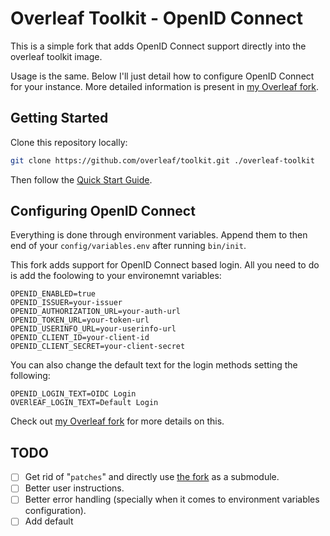# Overleaf Toolkit - OpenID Connect

This is a simple fork that adds OpenID Connect support directly into the overleaf toolkit image.

Usage is the same. Below I'll just detail how to configure OpenID Connect for your instance. More detailed information is present in [my Overleaf fork](https://github.com/mvrp21/overleaf).

## Getting Started

Clone this repository locally:

``` sh
git clone https://github.com/overleaf/toolkit.git ./overleaf-toolkit
```

Then follow the [Quick Start Guide](./doc/quick-start-guide.md).

## Configuring OpenID Connect

Everything is done through environment variables. Append them to then end of your `config/variables.env` after running `bin/init`.

This fork adds support for OpenID Connect based login. All you need to do is add the foolowing to your environemnt variables:

```
OPENID_ENABLED=true
OPENID_ISSUER=your-issuer
OPENID_AUTHORIZATION_URL=your-auth-url
OPENID_TOKEN_URL=your-token-url
OPENID_USERINFO_URL=your-userinfo-url
OPENID_CLIENT_ID=your-client-id
OPENID_CLIENT_SECRET=your-client-secret
```

You can also change the default text for the login methods setting the following:

```
OPENID_LOGIN_TEXT=OIDC Login
OVERlEAF_LOGIN_TEXT=Default Login
```

Check out [my Overleaf fork](https://github.com/mvrp21/overleaf) for more details on this.

## TODO

- [ ] Get rid of "`patches`" and directly use [the fork](https://github.com/mvrp21/overleaf) as a submodule.
- [ ] Better user instructions.
- [ ] Better error handling (specially when it comes to environment variables configuration).
- [ ] Add default 
